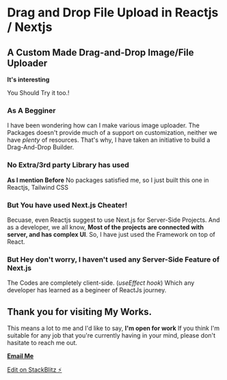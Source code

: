 # Drag and Drop File Upload in Reactjs / Nextjs

## A Custom Made Drag-and-Drop Image/File Uploader

**It's interesting**

You Should Try it too.!

### As A Begginer

I have been wondering how can I make various image uploader. The Packages doesn't provide much of a support on customization, neither we have _plenty_ of resources. That's why, I have taken an initiative to build a Drag-And-Drop Builder.

### No Extra/3rd party Library has used

**As I mention Before** No packages satisfied me, so I just built this one in Reactjs, Tailwind CSS

### But You have used Next.js Cheater!

Becuase, even Reactjs suggest to use Next.js for Server-Side Projects. And as a developer, we all know, **Most of the projects are connected with server, and has complex UI**. So, I have just used the Framework on top of React.

### But Hey don't worry, I haven't used any Server-Side Feature of Next.js

The Codes are completely client-side. (_useEffect hook_) Which any developer has learned as a begineer of ReactJs journey.

## Thank you for visiting My Works.

This means a lot to me and I'd like to say, **I'm open for work** If you think I'm suitable for any job that you're currently having in your mind, please don't hasitate to reach me out.

**[Email Me](mailto:malinjr07@gmail.com)**

[Edit on StackBlitz ⚡️](https://stackblitz.com/edit/drag-and-drop-uploader-devfirm)
